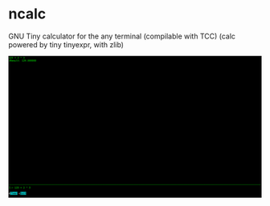# ncalc
GNU Tiny calculator for the any terminal (compilable with TCC) (calc powered by tiny tinyexpr, with zlib)

![img](https://raw.githubusercontent.com/spartrekus/ncalc/master/ncalc-screenshot.png)

